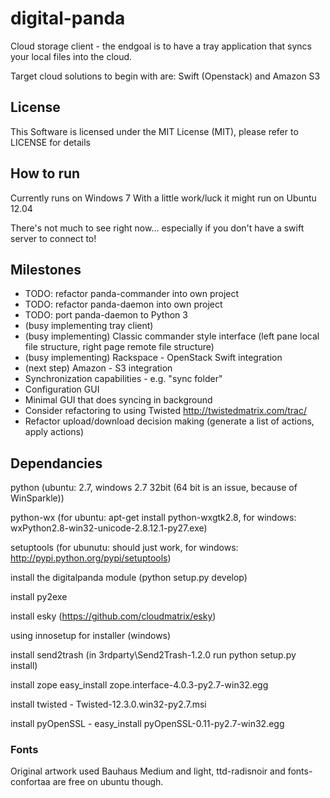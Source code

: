 # digital-panda

Cloud storage client - the endgoal is to have a tray application that syncs your local files into the cloud.

Target cloud solutions to begin with are: Swift (Openstack) and Amazon S3

## License

This Software is licensed under the MIT License (MIT), please refer to LICENSE for details

## How to run

Currently runs on Windows 7
With a little work/luck it might run on Ubuntu 12.04

There's not much to see right now... especially if you don't have a swift server to connect to!

## Milestones

* TODO: refactor panda-commander into own project
* TODO: refactor panda-daemon into own project
* TODO: port panda-daemon to Python 3
* (busy implementing tray client)
* (busy implementing) Classic commander style interface (left pane local file structure, right page remote file structure)
* (busy implementing) Rackspace - OpenStack Swift integration
* (next step) Amazon - S3 integration 
* Synchronization capabilities - e.g. "sync folder"
* Configuration GUI
* Minimal GUI that does syncing in background
* Consider refactoring to using Twisted http://twistedmatrix.com/trac/
* Refactor upload/download decision making (generate a list of actions, apply actions)

## Dependancies

python (ubuntu: 2.7, windows 2.7 32bit (64 bit is an issue, because of WinSparkle))

python-wx (for ubuntu: apt-get install python-wxgtk2.8, for windows: wxPython2.8-win32-unicode-2.8.12.1-py27.exe)

setuptools (for ubunutu: should just work, for windows: http://pypi.python.org/pypi/setuptools)

install the digitalpanda module (python setup.py develop)

install py2exe

install esky (https://github.com/cloudmatrix/esky)

using innosetup for installer (windows)

install send2trash (in 3rdparty\Send2Trash-1.2.0 run python setup.py install)

install zope easy_install zope.interface-4.0.3-py2.7-win32.egg

install twisted - Twisted-12.3.0.win32-py2.7.msi

install pyOpenSSL - easy_install pyOpenSSL-0.11-py2.7-win32.egg

### Fonts

Original artwork used Bauhaus Medium and light, ttd-radisnoir and fonts-confortaa are free on ubuntu though.